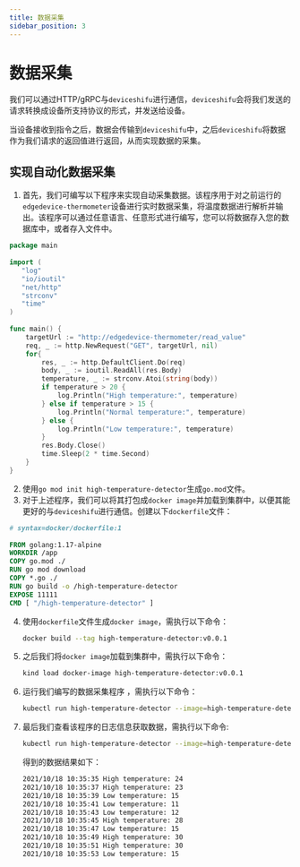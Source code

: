 ```yaml
---
title: 数据采集
sidebar_position: 3
---
```


# 数据采集

我们可以通过HTTP/gRPC与`deviceshifu`进行通信，`deviceshifu`会将我们发送的请求转换成设备所支持协议的形式，并发送给设备。

当设备接收到指令之后，数据会传输到`deviceshifu`中，之后`deviceshifu`将数据作为我们请求的返回值进行返回，从而实现数据的采集。

## 实现自动化数据采集
1. 首先，我们可编写以下程序来实现自动采集数据。该程序用于对之前运行的`edgedevice-thermometer`设备进行实时数据采集，将温度数据进行解析并输出。该程序可以通过任意语言、任意形式进行编写，您可以将数据存入您的数据库中，或者存入文件中。

```go
package main  
  
import (  
   "log"   
   "io/ioutil"   
   "net/http"   
   "strconv"   
   "time"
)  
  
func main() {  
	targetUrl := "http://edgedevice-thermometer/read_value"
	req, _ := http.NewRequest("GET", targetUrl, nil)
	for{
		res, _ := http.DefaultClient.Do(req)
		body, _ := ioutil.ReadAll(res.Body)
		temperature, _ := strconv.Atoi(string(body))     
		if temperature > 20 {
			log.Println("High temperature:", temperature)
		} else if temperature > 15 {
			log.Println("Normal temperature:", temperature)
		} else {
		    log.Println("Low temperature:", temperature)
		}
		res.Body.Close()
		time.Sleep(2 * time.Second)
	}
}
```
2. 使用`go mod init high-temperature-detector`生成`go.mod`文件。
3. 对于上述程序，我们可以将其打包成`docker image`并加载到集群中，以便其能更好的与`deviceshifu`进行通信。创建以下`dockerfile`文件：

```dockerfile
# syntax=docker/dockerfile:1  
  
FROM golang:1.17-alpine  
WORKDIR /app  
COPY go.mod ./  
RUN go mod download  
COPY *.go ./  
RUN go build -o /high-temperature-detector  
EXPOSE 11111  
CMD [ "/high-temperature-detector" ]
```
4. 使用`dockerfile`文件生成`docker image`，需执行以下命令：

   ```bash
   docker build --tag high-temperature-detector:v0.0.1
   ```

5. 之后我们将`docker image`加载到集群中，需执行以下命令：

   ```bash
   kind load docker-image high-temperature-detector:v0.0.1
   ```

6. 运行我们编写的数据采集程序 ，需执行以下命令：

   ```bash
   kubectl run high-temperature-detector --image=high-temperature-detector:v0.0.1
   ```

7. 最后我们查看该程序的日志信息获取数据，需执行以下命令:

   ```bash
   kubectl run high-temperature-detector --image=high-temperature-detector:v0.0.1
   ```

   得到的数据结果如下：

   ```bash
   2021/10/18 10:35:35 High temperature: 24  
   2021/10/18 10:35:37 High temperature: 23  
   2021/10/18 10:35:39 Low temperature: 15  
   2021/10/18 10:35:41 Low temperature: 11  
   2021/10/18 10:35:43 Low temperature: 12  
   2021/10/18 10:35:45 High temperature: 28  
   2021/10/18 10:35:47 Low temperature: 15  
   2021/10/18 10:35:49 High temperature: 30  
   2021/10/18 10:35:51 High temperature: 30  
   2021/10/18 10:35:53 Low temperature: 15
   ```